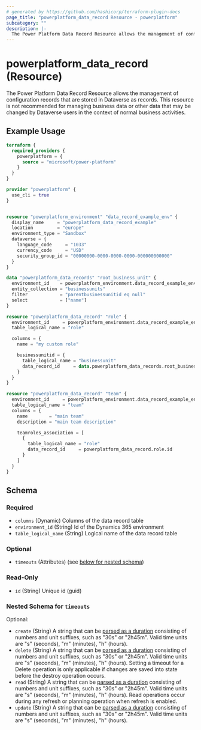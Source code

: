 ```yaml
---
# generated by https://github.com/hashicorp/terraform-plugin-docs
page_title: "powerplatform_data_record Resource - powerplatform"
subcategory: ""
description: |-
  The Power Platform Data Record Resource allows the management of configuration records that are stored in Dataverse as records. This resource is not recommended for managing business data or other data that may be changed by Dataverse users in the context of normal business activities.
---
```


# powerplatform_data_record (Resource)

The Power Platform Data Record Resource allows the management of configuration records that are stored in Dataverse as records. This resource is not recommended for managing business data or other data that may be changed by Dataverse users in the context of normal business activities.

## Example Usage

```terraform
terraform {
  required_providers {
    powerplatform = {
      source = "microsoft/power-platform"
    }
  }
}

provider "powerplatform" {
  use_cli = true
}


resource "powerplatform_environment" "data_record_example_env" {
  display_name     = "powerplatform_data_record_example"
  location         = "europe"
  environment_type = "Sandbox"
  dataverse = {
    language_code     = "1033"
    currency_code     = "USD"
    security_group_id = "00000000-0000-0000-0000-000000000000"
  }
}

data "powerplatform_data_records" "root_business_unit" {
  environment_id    = powerplatform_environment.data_record_example_env.id
  entity_collection = "businessunits"
  filter            = "parentbusinessunitid eq null"
  select            = ["name"]
}

resource "powerplatform_data_record" "role" {
  environment_id     = powerplatform_environment.data_record_example_env.id
  table_logical_name = "role"

  columns = {
    name = "my custom role"

    businessunitid = {
      table_logical_name = "businessunit"
      data_record_id     = data.powerplatform_data_records.root_business_unit.rows[0].businessunitid
    }
  }
}

resource "powerplatform_data_record" "team" {
  environment_id     = powerplatform_environment.data_record_example_env.id
  table_logical_name = "team"
  columns = {
    name        = "main team"
    description = "main team description"

    teamroles_association = [
      {
        table_logical_name = "role"
        data_record_id     = powerplatform_data_record.role.id
      }
    ]
  }
}
```

<!-- schema generated by tfplugindocs -->
## Schema

### Required

- `columns` (Dynamic) Columns of the data record table
- `environment_id` (String) Id of the Dynamics 365 environment
- `table_logical_name` (String) Logical name of the data record table

### Optional

- `timeouts` (Attributes) (see [below for nested schema](#nestedatt--timeouts))

### Read-Only

- `id` (String) Unique id (guid)

<a id="nestedatt--timeouts"></a>
### Nested Schema for `timeouts`

Optional:

- `create` (String) A string that can be [parsed as a duration](https://pkg.go.dev/time#ParseDuration) consisting of numbers and unit suffixes, such as "30s" or "2h45m". Valid time units are "s" (seconds), "m" (minutes), "h" (hours).
- `delete` (String) A string that can be [parsed as a duration](https://pkg.go.dev/time#ParseDuration) consisting of numbers and unit suffixes, such as "30s" or "2h45m". Valid time units are "s" (seconds), "m" (minutes), "h" (hours). Setting a timeout for a Delete operation is only applicable if changes are saved into state before the destroy operation occurs.
- `read` (String) A string that can be [parsed as a duration](https://pkg.go.dev/time#ParseDuration) consisting of numbers and unit suffixes, such as "30s" or "2h45m". Valid time units are "s" (seconds), "m" (minutes), "h" (hours). Read operations occur during any refresh or planning operation when refresh is enabled.
- `update` (String) A string that can be [parsed as a duration](https://pkg.go.dev/time#ParseDuration) consisting of numbers and unit suffixes, such as "30s" or "2h45m". Valid time units are "s" (seconds), "m" (minutes), "h" (hours).
